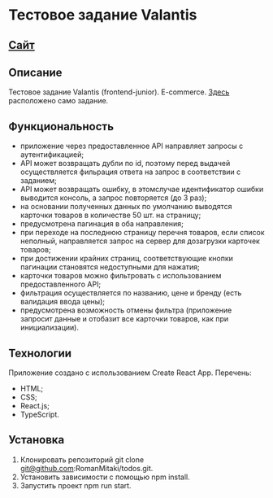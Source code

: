 # Тестовое задание Valantis
## [Сайт](https://romanmitaki.github.io/todos/)
## Описание
Тестовое задание Valantis (frontend-junior).
E-commerce.
[Здесь](https://disk.yandex.com/i/EtDEtxxCj-GrEg) расположено само задание.
## Функциональность
-  приложение через предоставленное API направляет запросы с аутентификацией;
-  API может возвращать дубли по id, поэтому перед выдачей осуществляется фильрация ответа на запрос в  соответствии с заданием;
-  API может возвращать ошибку, в этомслучае идентификатор ошибки выводится консоль, а запрос повторяется (до 3 раз);
-  на основании полученных данных по умолчанию выводятся карточки товаров в количестве 50 шт. на страницу;
-  предусмотрена пагинация в оба направления;
-  при переходе на последнюю страницу перечня товаров, если список неполный, направляется запрос на сервер для дозагрузки карточек товаров;
-  при достижении крайних страниц, соответствующие кнопки пагинации становятся недоступными для нажатия;
-  карточки товаров можно фильтровать с использованием предоставленного API;
-  фильтрация осуществляется по названию, цене и бренду (есть валидация ввода цены);
-  предусмотрена возможность отмены фильтра (приложение запросит данные и отобазит все карточки товаров, как при инициализации).
## Технологии
Приложение создано с использованием Create React App.
Перечень:
- HTML;
- CSS;
- React.js;
- TypeScript.

## Установка
1. Клонировать репозиторий git clone git@github.com:RomanMitaki/todos.git.
2. Установить зависимости с помощью npm install.
3. Запустить проект npm run start.
